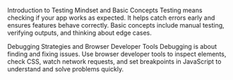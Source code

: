 Introduction to Testing Mindset and Basic Concepts
Testing means checking if your app works as expected. It helps catch errors early and ensures features behave correctly. Basic concepts include manual testing, verifying outputs, and thinking about edge cases.

Debugging Strategies and Browser Developer Tools
Debugging is about finding and fixing issues. Use browser developer tools to inspect elements, check CSS, watch network requests, and set breakpoints in JavaScript to understand and solve problems quickly.
